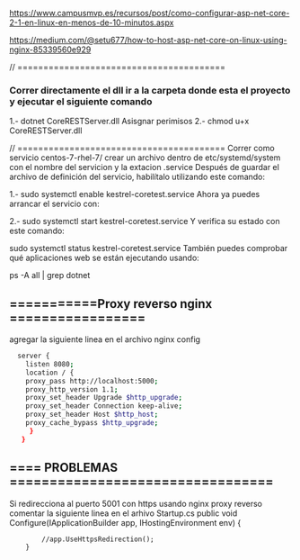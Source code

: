 https://www.campusmvp.es/recursos/post/como-configurar-asp-net-core-2-1-en-linux-en-menos-de-10-minutos.aspx

https://medium.com/@setu677/how-to-host-asp-net-core-on-linux-using-nginx-85339560e929

// ========================================
### Correr directamente el dll ir a la carpeta donde esta el proyecto y ejecutar el siguiente comando
1.- dotnet CoreRESTServer.dll
Asisgnar perimisos
2.- chmod u+x CoreRESTServer.dll

// ========================================
Correr como servicio centos-7-rhel-7/
crear un archivo dentro de etc/systemd/system 
con el nombre del servicion y la extacion .service 
Después de guardar el archivo de definición del servicio, habilítalo utilizando este comando:

1.- sudo systemctl enable kestrel-coretest.service
Ahora ya puedes arrancar el servicio con:

2.- sudo systemctl start kestrel-coretest.service
Y verifica su estado con este comando:

sudo systemctl status kestrel-coretest.service
También puedes comprobar qué aplicaciones web se están ejecutando usando:

ps -A all | grep dotnet

## ===========Proxy reverso nginx =================
agregar la siguiente linea en el archivo nginx config
```bash
  server {
    listen 8080;
    location / {
  	proxy_pass http://localhost:5000;
  	proxy_http_version 1.1;
  	proxy_set_header Upgrade $http_upgrade;
  	proxy_set_header Connection keep-alive;
  	proxy_set_header Host $http_host;
  	proxy_cache_bypass $http_upgrade;
     }
   }
```
## ==== PROBLEMAS =================================
Si redirecciona al puerto 5001 con https usando nginx proxy reverso comentar la siguiente linea en el arhivo 
Startup.cs
     public void Configure(IApplicationBuilder app, IHostingEnvironment env)
        {

            //app.UseHttpsRedirection();
        }
